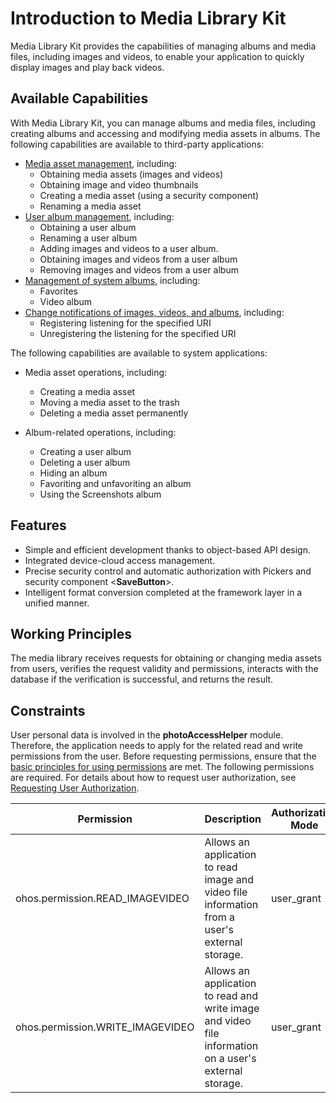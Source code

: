 # Introduction to Media Library Kit

Media Library Kit provides the capabilities of managing albums and media files, including images and videos, to enable your application to quickly display images and play back videos.

## Available Capabilities

With Media Library Kit, you can manage albums and media files, including creating albums and accessing and modifying media assets in albums. The following capabilities are available to third-party applications:

- [Media asset management](photoAccessHelper-resource-guidelines.md), including:
  - Obtaining media assets (images and videos)
  - Obtaining image and video thumbnails
  - Creating a media asset (using a security component)
  - Renaming a media asset
- [User album management](photoAccessHelper-userAlbum-guidelines.md), including:
  - Obtaining a user album
  - Renaming a user album
  - Adding images and videos to a user album.
  - Obtaining images and videos from a user album
  - Removing images and videos from a user album
- [Management of system albums](photoAccessHelper-systemAlbum-guidelines.md), including:
  - Favorites
  - Video album
- [Change notifications of images, videos, and albums](photoAccessHelper-notify-guidelines.md), including:
  - Registering listening for the specified URI
  - Unregistering the listening for the specified URI

The following capabilities are available to system applications:

- Media asset operations, including:
  - Creating a media asset
  - Moving a media asset to the trash
  - Deleting a media asset permanently

- Album-related operations, including:
  - Creating a user album
  - Deleting a user album
  - Hiding an album
  - Favoriting and unfavoriting an album
  - Using the Screenshots album

## Features

- Simple and efficient development thanks to object-based API design.
- Integrated device-cloud access management.
- Precise security control and automatic authorization with Pickers and security component \<**SaveButton**>.
- Intelligent format conversion completed at the framework layer in a unified manner.

## Working Principles

The media library receives requests for obtaining or changing media assets from users, verifies the request validity and permissions, interacts with the database if the verification is successful, and returns the result.

## Constraints

User personal data is involved in the **photoAccessHelper** module. Therefore, the application needs to apply for the related read and write permissions from the user.
Before requesting permissions, ensure that the [basic principles for using permissions](../security/AccessToken/app-permission-mgmt-overview.md#basic-principles-for-using-permissions) are met. The following permissions are required. For details about how to request user authorization, see [Requesting User Authorization](../security/AccessToken/request-user-authorization.md).

| Permission                        | Description                                      | Authorization Mode  |
| ------------------------------ | ------------------------------------------ | ---------- |
| ohos.permission.READ_IMAGEVIDEO     | Allows an application to read image and video file information from a user's external storage.| user_grant |
| ohos.permission.WRITE_IMAGEVIDEO    | Allows an application to read and write image and video file information on a user's external storage.| user_grant |
